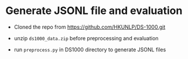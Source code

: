 # Generate JSONL file and evaluation

- Cloned the repo from https://github.com/HKUNLP/DS-1000.git

- unzip `ds1000_data.zip` before preprocessing and evaluation
- run `preprocess.py` in DS1000 directory to generate JSONL files
